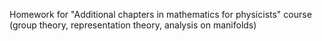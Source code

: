Homework for "Additional chapters in mathematics for physicists" course (group theory, representation theory, analysis on manifolds)